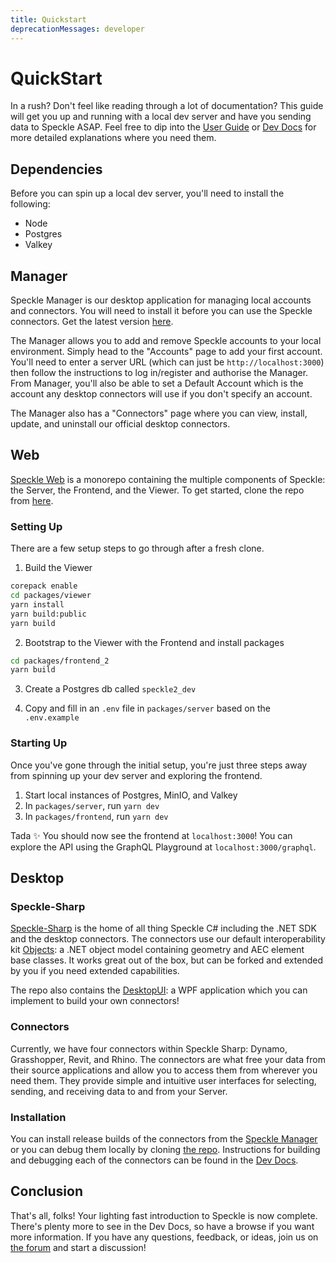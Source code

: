 ```yaml
---
title: Quickstart
deprecationMessages: developer
---
```


<Banner />

# QuickStart

In a rush? Don't feel like reading through a lot of documentation? This guide will get you up and running with a local dev server and have you sending data to Speckle ASAP. Feel free to dip into the [User Guide](/user/) or [Dev Docs](/dev/speckle-sharp/) for more detailed explanations where you need them.

## Dependencies

Before you can spin up a local dev server, you'll need to install the following:

- Node
- Postgres
- Valkey

## Manager

Speckle Manager is our desktop application for managing local accounts and connectors. You will need to install it before you can use the Speckle connectors. Get the latest version [here](https://speckle.systems/download/).

The Manager allows you to add and remove Speckle accounts to your local environment. Simply head to the "Accounts" page to add your first account. You'll need to enter a server URL (which can just be `http://localhost:3000`) then follow the instructions to log in/register and authorise the Manager. From Manager, you'll also be able to set a Default Account which is the account any desktop connectors will use if you don't specify an account.

The Manager also has a "Connectors" page where you can view, install, update, and uninstall our official desktop connectors.

## Web

[Speckle Web](/dev/web) is a monorepo containing the multiple components of Speckle: the Server, the Frontend, and the Viewer. To get started, clone the repo from [here](https://github.com/specklesystems/speckle-server).

### Setting Up

There are a few setup steps to go through after a fresh clone.

1. Build the Viewer

```sh
corepack enable
cd packages/viewer
yarn install
yarn build:public
yarn build
```

2. Bootstrap to the Viewer with the Frontend and install packages

```sh
cd packages/frontend_2
yarn build
```

3. Create a Postgres db called `speckle2_dev`

4. Copy and fill in an `.env` file in `packages/server` based on the `.env.example`

### Starting Up

Once you've gone through the initial setup, you're just three steps away from spinning up your dev server and exploring the frontend.

1. Start local instances of Postgres, MinIO, and Valkey
2. In `packages/server`, run `yarn dev`
3. In `packages/frontend`, run `yarn dev`

Tada ✨ You should now see the frontend at `localhost:3000`! You can explore the API using the GraphQL Playground at `localhost:3000/graphql`.

## Desktop

### Speckle-Sharp

[Speckle-Sharp](/dev/speckle-sharp/) is the home of all thing Speckle C# including the .NET SDK and the desktop connectors. The connectors use our default interoperability kit [Objects](/dev/speckle-sharp/objects): a .NET object model containing geometry and AEC element base classes. It works great out of the box, but can be forked and extended by you if you need extended capabilities.

The repo also contains the [DesktopUI](https://github.com/specklesystems/speckle-sharp/tree/master/DesktopUI): a WPF application which you can implement to build your own connectors!

### Connectors

Currently, we have four connectors within Speckle Sharp: Dynamo, Grasshopper, Revit, and Rhino. The connectors are what free your data from their source applications and allow you to access them from wherever you need them. They provide simple and intuitive user interfaces for selecting, sending, and receiving data to and from your Server.

### Installation

You can install release builds of the connectors from the [Speckle Manager](#manager) or you can debug them locally by cloning [the repo](https://github.com/specklesystems/speckle-sharp). Instructions for building and debugging each of the connectors can be found in the [Dev Docs](/dev/speckle-sharp/connectors).

## Conclusion

That's all, folks! Your lighting fast introduction to Speckle is now complete. There's plenty more to see in the Dev Docs, so have a browse if you want more information. If you have any questions, feedback, or ideas, join us on [the forum](https://speckle.community/) and start a discussion!
